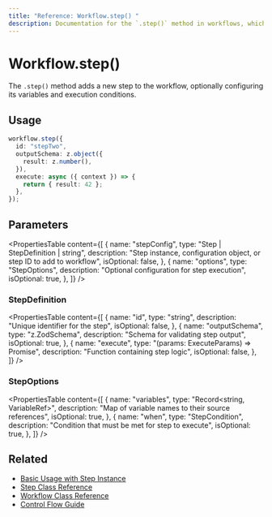 ```yaml
---
title: "Reference: Workflow.step() "
description: Documentation for the `.step()` method in workflows, which adds a new step to the workflow.
---
```


# Workflow.step()

The `.step()` method adds a new step to the workflow, optionally configuring its variables and execution conditions.

## Usage

```typescript
workflow.step({
  id: "stepTwo",
  outputSchema: z.object({
    result: z.number(),
  }),
  execute: async ({ context }) => {
    return { result: 42 };
  },
});
```

## Parameters

<PropertiesTable
  content={[
    {
      name: "stepConfig",
      type: "Step | StepDefinition | string",
      description:
        "Step instance, configuration object, or step ID to add to workflow",
      isOptional: false,
    },
    {
      name: "options",
      type: "StepOptions",
      description: "Optional configuration for step execution",
      isOptional: true,
    },
  ]}
/>

### StepDefinition

<PropertiesTable
  content={[
    {
      name: "id",
      type: "string",
      description: "Unique identifier for the step",
      isOptional: false,
    },
    {
      name: "outputSchema",
      type: "z.ZodSchema",
      description: "Schema for validating step output",
      isOptional: true,
    },
    {
      name: "execute",
      type: "(params: ExecuteParams) => Promise<any>",
      description: "Function containing step logic",
      isOptional: false,
    },
  ]}
/>

### StepOptions

<PropertiesTable
  content={[
    {
      name: "variables",
      type: "Record<string, VariableRef>",
      description: "Map of variable names to their source references",
      isOptional: true,
    },
    {
      name: "when",
      type: "StepCondition",
      description: "Condition that must be met for step to execute",
      isOptional: true,
    },
  ]}
/>

## Related

- [Basic Usage with Step Instance](../../docs/workflows-legacy/steps.md)
- [Step Class Reference](./step-class.md)
- [Workflow Class Reference](./workflow.md)
- [Control Flow Guide](../../docs/workflows-legacy/control-flow.md)
